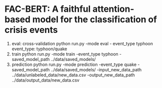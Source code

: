 # FAC-BERT: A faithful attention-based model for the classification of crisis events

1.  eval: cross-validation
    python run.py -mode eval - event_type typhoon
        event_type: typhoon/quake
2.  train
    python run.py -mode train -event_type typhoon -saved_model_path ../data/saved_models/ 
3.  prediction 
    python run.py -mode prediction -event_type quake -saved_model_path ../data/saved_models/ -input_new_data_path ../data/unlabeled_data/new_data.csv -output_new_data_path ../data/output_data/new_data.csv
